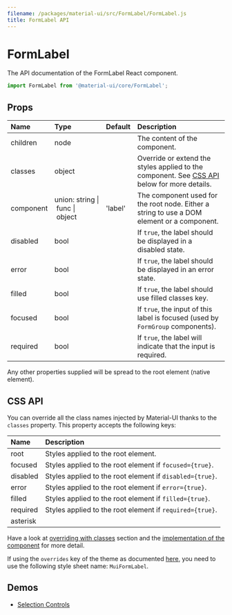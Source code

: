 ```yaml
---
filename: /packages/material-ui/src/FormLabel/FormLabel.js
title: FormLabel API
---
```


<!--- This documentation is automatically generated, do not try to edit it. -->

# FormLabel

<p class="description">The API documentation of the FormLabel React component.</p>

```js
import FormLabel from '@material-ui/core/FormLabel';
```



## Props

| Name | Type | Default | Description |
|:-----|:-----|:--------|:------------|
| <span class="prop-name">children</span> | <span class="prop-type">node |   | The content of the component. |
| <span class="prop-name">classes</span> | <span class="prop-type">object |   | Override or extend the styles applied to the component. See [CSS API](#css-api) below for more details. |
| <span class="prop-name">component</span> | <span class="prop-type">union:&nbsp;string&nbsp;&#124;<br>&nbsp;func&nbsp;&#124;<br>&nbsp;object<br> | <span class="prop-default">'label'</span> | The component used for the root node. Either a string to use a DOM element or a component. |
| <span class="prop-name">disabled</span> | <span class="prop-type">bool |   | If `true`, the label should be displayed in a disabled state. |
| <span class="prop-name">error</span> | <span class="prop-type">bool |   | If `true`, the label should be displayed in an error state. |
| <span class="prop-name">filled</span> | <span class="prop-type">bool |   | If `true`, the label should use filled classes key. |
| <span class="prop-name">focused</span> | <span class="prop-type">bool |   | If `true`, the input of this label is focused (used by `FormGroup` components). |
| <span class="prop-name">required</span> | <span class="prop-type">bool |   | If `true`, the label will indicate that the input is required. |

Any other properties supplied will be spread to the root element (native element).

## CSS API

You can override all the class names injected by Material-UI thanks to the `classes` property.
This property accepts the following keys:


| Name | Description |
|:-----|:------------|
| <span class="prop-name">root</span> | Styles applied to the root element.
| <span class="prop-name">focused</span> | Styles applied to the root element if `focused={true}`.
| <span class="prop-name">disabled</span> | Styles applied to the root element if `disabled={true}`.
| <span class="prop-name">error</span> | Styles applied to the root element if `error={true}`.
| <span class="prop-name">filled</span> | Styles applied to the root element if `filled={true}`.
| <span class="prop-name">required</span> | Styles applied to the root element if `required={true}`.
| <span class="prop-name">asterisk</span> | 

Have a look at [overriding with classes](/customization/overrides#overriding-with-classes) section
and the [implementation of the component](https://github.com/mui-org/material-ui/tree/master/packages/material-ui/src/FormLabel/FormLabel.js)
for more detail.

If using the `overrides` key of the theme as documented
[here](/customization/themes#customizing-all-instances-of-a-component-type),
you need to use the following style sheet name: `MuiFormLabel`.

## Demos

- [Selection Controls](/demos/selection-controls/)

